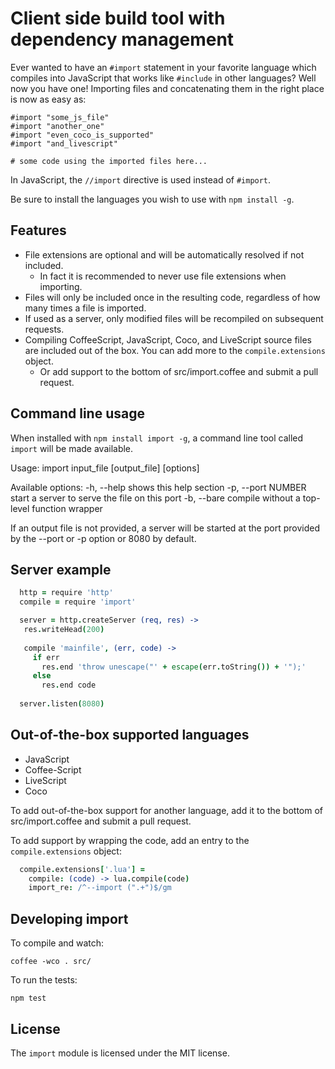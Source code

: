 Client side build tool with dependency management
=================================================

Ever wanted to have an `#import` statement in your favorite language which
compiles into JavaScript that works like `#include` in other languages?
Well now you have one! Importing files and concatenating them in the right
place is now as easy as:

    #import "some_js_file"
    #import "another_one"
    #import "even_coco_is_supported"
    #import "and_livescript"
    
    # some code using the imported files here...
    
In JavaScript, the `//import` directive is used instead of `#import`.  

Be sure to install the languages you wish to use with `npm install -g`.

## Features

* File extensions are optional and will be automatically resolved if not
  included.
  - In fact it is recommended to never use file extensions when importing.
* Files will only be included once in the resulting code, regardless of how
  many times a file is imported.
* If used as a server, only modified files will be recompiled on subsequent
  requests.
* Compiling CoffeeScript, JavaScript, Coco, and LiveScript source files are
  included out of the box.  You can add more to the `compile.extensions` object.
  - Or add support to the bottom of src/import.coffee and submit a pull request.
  
## Command line usage

When installed with `npm install import -g`, a command line tool called
`import` will be made available.

Usage: import input_file [output_file] [options]

Available options:
  -h, --help          shows this help section
  -p, --port NUMBER   start a server to serve the file on this port
  -b, --bare          compile without a top-level function wrapper

If an output file is not provided, a server will be started at
the port provided by the --port or -p option or 8080 by default.

## Server example

```coffee
  http = require 'http'
  compile = require 'import'

  server = http.createServer (req, res) ->
   res.writeHead(200)
  
   compile 'mainfile', (err, code) ->
     if err
       res.end 'throw unescape("' + escape(err.toString()) + '");'
     else
       res.end code
  
  server.listen(8080)
```

## Out-of-the-box supported languages

 * JavaScript
 * Coffee-Script
 * LiveScript
 * Coco

To add out-of-the-box support for another language, add it to the bottom of
src/import.coffee and submit a pull request.

To add support by wrapping the code, add an entry to the `compile.extensions`
object:

```coffee
  compile.extensions['.lua'] =
    compile: (code) -> lua.compile(code)
    import_re: /^--import (".+")$/gm
```

## Developing import

To compile and watch:

    coffee -wco . src/

To run the tests:

    npm test
    
## License

The `import` module is licensed under the MIT license.
